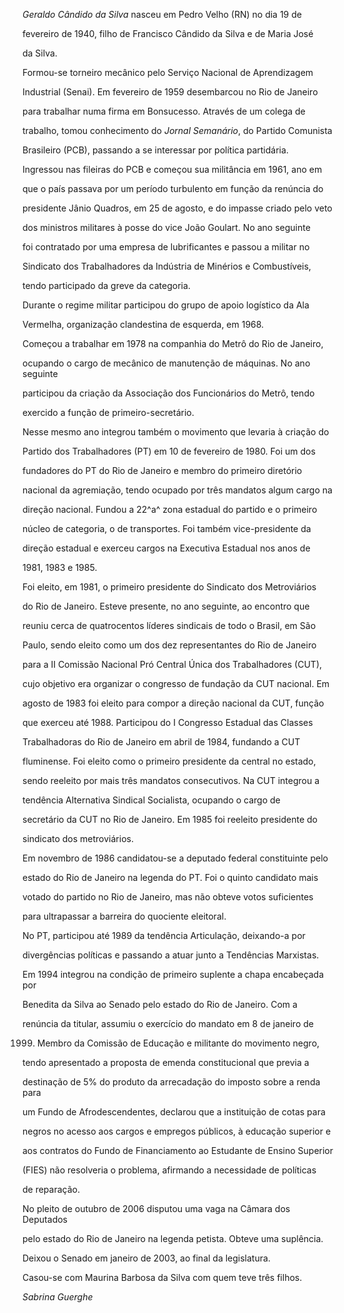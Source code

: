 

*Geraldo Cândido da Silva* nasceu em Pedro Velho (RN) no dia 19 de

fevereiro de 1940, filho de Francisco Cândido da Silva e de Maria José

da Silva.



Formou-se torneiro mecânico pelo Serviço Nacional de Aprendizagem

Industrial (Senai). Em fevereiro de 1959 desembarcou no Rio de Janeiro

para trabalhar numa firma em Bonsucesso. Através de um colega de

trabalho, tomou conhecimento do *Jornal Semanário*, do Partido Comunista

Brasileiro (PCB), passando a se interessar por política partidária.



Ingressou nas fileiras do PCB e começou sua militância em 1961, ano em

que o país passava por um período turbulento em função da renúncia do

presidente Jânio Quadros, em 25 de agosto, e do impasse criado pelo veto

dos ministros militares à posse do vice João Goulart. No ano seguinte

foi contratado por uma empresa de lubrificantes e passou a militar no

Sindicato dos Trabalhadores da Indústria de Minérios e Combustíveis,

tendo participado da greve da categoria.



Durante o regime militar participou do grupo de apoio logístico da Ala

Vermelha, organização clandestina de esquerda, em 1968.



Começou a trabalhar em 1978 na companhia do Metrô do Rio de Janeiro,

ocupando o cargo de mecânico de manutenção de máquinas. No ano seguinte

participou da criação da Associação dos Funcionários do Metrô, tendo

exercido a função de primeiro-secretário.



Nesse mesmo ano integrou também o movimento que levaria à criação do

Partido dos Trabalhadores (PT) em 10 de fevereiro de 1980. Foi um dos

fundadores do PT do Rio de Janeiro e membro do primeiro diretório

nacional da agremiação, tendo ocupado por três mandatos algum cargo na

direção nacional. Fundou a 22^a^ zona estadual do partido e o primeiro

núcleo de categoria, o de transportes. Foi também vice-presidente da

direção estadual e exerceu cargos na Executiva Estadual nos anos de

1981, 1983 e 1985.



Foi eleito, em 1981, o primeiro presidente do Sindicato dos Metroviários

do Rio de Janeiro. Esteve presente, no ano seguinte, ao encontro que

reuniu cerca de quatrocentos líderes sindicais de todo o Brasil, em São

Paulo, sendo eleito como um dos dez representantes do Rio de Janeiro

para a II Comissão Nacional Pró Central Única dos Trabalhadores (CUT),

cujo objetivo era organizar o congresso de fundação da CUT nacional. Em

agosto de 1983 foi eleito para compor a direção nacional da CUT, função

que exerceu até 1988. Participou do I Congresso Estadual das Classes

Trabalhadoras do Rio de Janeiro em abril de 1984, fundando a CUT

fluminense. Foi eleito como o primeiro presidente da central no estado,

sendo reeleito por mais três mandatos consecutivos. Na CUT integrou a

tendência Alternativa Sindical Socialista, ocupando o cargo de

secretário da CUT no Rio de Janeiro. Em 1985 foi reeleito presidente do

sindicato dos metroviários.



Em novembro de 1986 candidatou-se a deputado federal constituinte pelo

estado do Rio de Janeiro na legenda do PT. Foi o quinto candidato mais

votado do partido no Rio de Janeiro, mas não obteve votos suficientes

para ultrapassar a barreira do quociente eleitoral.



No PT, participou até 1989 da tendência Articulação, deixando-a por

divergências políticas e passando a atuar junto a Tendências Marxistas.



Em 1994 integrou na condição de primeiro suplente a chapa encabeçada por

Benedita da Silva ao Senado pelo estado do Rio de Janeiro. Com a

renúncia da titular, assumiu o exercício do mandato em 8 de janeiro de

1999. Membro da Comissão de Educação e militante do movimento negro,

tendo apresentado a proposta de emenda constitucional que previa a

destinação de 5% do produto da arrecadação do imposto sobre a renda para

um Fundo de Afrodescendentes, declarou que a instituição de cotas para

negros no acesso aos cargos e empregos públicos, à educação superior e

aos contratos do Fundo de Financiamento ao Estudante de Ensino Superior

(FIES) não resolveria o problema, afirmando a necessidade de políticas

de reparação.



No pleito de outubro de 2006 disputou uma vaga na Câmara dos Deputados

pelo estado do Rio de Janeiro na legenda petista. Obteve uma suplência.

Deixou o Senado em janeiro de 2003, ao final da legislatura.



Casou-se com Maurina Barbosa da Silva com quem teve três filhos.



*Sabrina Guerghe*



